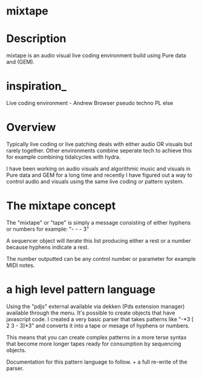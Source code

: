 
# mixtape

# Description

mixtape is an audio visual live coding environment build using Pure data and (GEM).

# inspiration_

Live coding environment - Andrew Browser
pseudo techno PL
else

# Overview

Typically live coding or live patching deals with either audio OR visuals but rarely together. Other environments combine seperate tech to achieve this for example combining tidalcycles with hydra.

I have been working on audio visuals and algorithmic music and visuals in Pure data and GEM for a long time and recently I have figured out a way to control audio and visuals using the same live coding or pattern system.

# The mixtape concept

The "mixtape" or "tape" is simply a message consisting of either hyphens or numbers for example: "- - - 3"

A sequencer object will iterate this list producing either a rest or a number because hyphens indicate a rest.

The number outputted can be any control number or parameter for example MIDI notes.

# a high level pattern language

Using the "pdjs" external available via dekken (Pds extension manager) available through the menu. It's possible to create objects that have javascript code. I created a very basic parser that takes patterns like "-*3 [ 2 3 - 3]*3" and converts it into a tape or mesage of hyphens or numbers.

This means that you can create complex patterns in a more terse syntax that become more longer tapes ready for consumption by sequencing objects.

Documentation for this pattern language to follow. + a full re-write of the parser.



